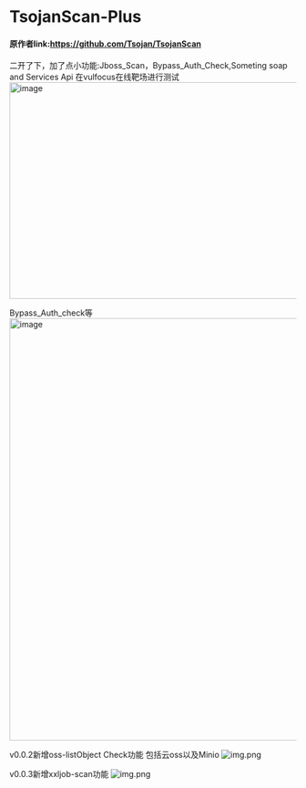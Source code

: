 # TsojanScan-Plus

#### 原作者link:https://github.com/Tsojan/TsojanScan
二开了下，加了点小功能:Jboss_Scan，Bypass_Auth_Check,Someting soap and Services Api
在vulfocus在线靶场进行测试
<img width="1268" height="380" alt="image" src="https://github.com/user-attachments/assets/4d663fe2-0429-495e-9124-bea92ebc6f84" />

Bypass_Auth_check等
<img width="1530" height="741" alt="image" src="https://github.com/user-attachments/assets/cdee4e5c-d8bb-402e-a1da-42c601fdcaea" />

v0.0.2新增oss-listObject Check功能 包括云oss以及Minio
![img.png](https://youke1.picui.cn/s1/2025/08/04/68901f455efbb.png)

 v0.0.3新增xxljob-scan功能
 ![img.png](https://img.cdn1.vip/i/689164bd17f43_1754358973.webp)
 
